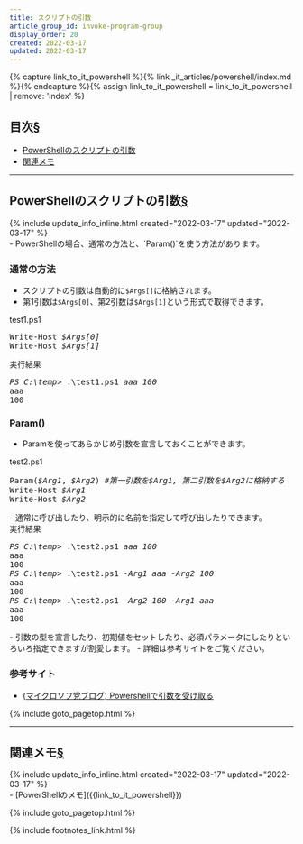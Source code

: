 ```yaml
---
title: スクリプトの引数
article_group_id: invoke-program-group
display_order: 20
created: 2022-03-17
updated: 2022-03-17
---
```

{% capture link_to_it_powershell %}{% link _it_articles/powershell/index.md %}{% endcapture %}{% assign link_to_it_powershell = link_to_it_powershell | remove: 'index' %}
## <a name="index">目次</a><a class="heading-anchor-permalink" href="#目次">§</a>

<ul id="index_ul">
<li><a href="#PowerShellのスクリプトの引数">PowerShellのスクリプトの引数</a></li>
<li><a href="#関連メモ">関連メモ</a></li>
</ul>

* * *
## <a name="PowerShellのスクリプトの引数">PowerShellのスクリプトの引数</a><a class="heading-anchor-permalink" href="#PowerShellのスクリプトの引数">§</a>
<div class="chapter-updated">{% include update_info_inline.html created="2022-03-17" updated="2022-03-17" %}</div>
- PowerShellの場合、通常の方法と、`Param()`を使う方法があります。

### 通常の方法
- スクリプトの引数は自動的に`$Args[]`に格納されます。
- 第1引数は`$Args[0]`、第2引数は`$Args[1]`という形式で取得できます。
<div class="code-box">
<div class="title">test1.ps1</div>
<pre>
Write-Host <em>$Args[0]</em>
Write-Host <em class="blue">$Args[1]</em>
</pre>
</div>
<div class="code-box-output">
<div class="title">実行結果</div>
<pre>
<em class="command">PS C:\temp&gt;</em> .\test1.ps1 <em>aaa</em> <em class="blue">100</em>
aaa
100
</pre>
</div>

### Param()
- Paramを使ってあらかじめ引数を宣言しておくことができます。
<div class="code-box">
<div class="title">test2.ps1</div>
<pre>
Param(<em>$Arg1</em>, <em class="blue">$Arg2</em>) <em class="comment">#第一引数を$Arg1, 第二引数を$Arg2に格納する</em>
Write-Host <em>$Arg1</em>
Write-Host <em class="blue">$Arg2</em>
</pre>
</div>
- 通常に呼び出したり、明示的に名前を指定して呼び出したりできます。
<div class="code-box-output">
<div class="title">実行結果</div>
<pre>
<em class="command">PS C:\temp&gt;</em> .\test2.ps1 <em>aaa</em> <em class="blue">100</em>
aaa
100
<em class="command">PS C:\temp&gt;</em> .\test2.ps1 <em>-Arg1 aaa</em> <em class="blue">-Arg2 100</em>
aaa
100
<em class="command">PS C:\temp&gt;</em> .\test2.ps1 <em class="blue">-Arg2 100</em> <em>-Arg1 aaa</em>
aaa
100
</pre>
</div>
- 引数の型を宣言したり、初期値をセットしたり、必須パラメータにしたりといろいろ指定できますが割愛します。
- 詳細は参考サイトをご覧ください。

### 参考サイト
- [(マイクロソフ党ブログ) Powershellで引数を受け取る](https://microsoftou.com/ps-arguments/)

{% include goto_pagetop.html %}

* * *
## <a name="関連メモ">関連メモ</a><a class="heading-anchor-permalink" href="#関連メモ">§</a>
<div class="chapter-updated">{% include update_info_inline.html created="2022-03-17" updated="2022-03-17" %}</div>
- [PowerShellのメモ]({{link_to_it_powershell}})

{% include goto_pagetop.html %}

{% include footnotes_link.html %}
